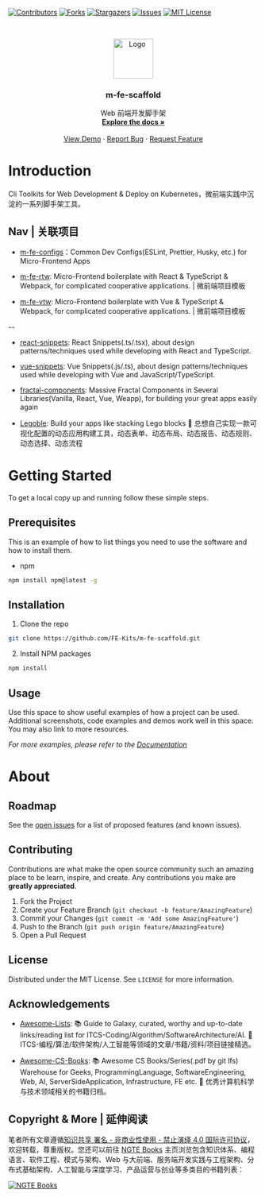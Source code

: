 [![Contributors][contributors-shield]][contributors-url]
[![Forks][forks-shield]][forks-url]
[![Stargazers][stars-shield]][stars-url]
[![Issues][issues-shield]][issues-url]
[![MIT License][license-shield]][license-url]

<!-- PROJECT LOGO -->
<br />
<p align="center">
  <a href="https://github.com/FE-Kits/m-fe-scaffold">
    <img src="https://s2.ax1x.com/2020/02/10/15SdPS.png" alt="Logo" width="80" height="80">
  </a>

  <h3 align="center">m-fe-scaffold</h3>

  <p align="center">
    Web 前端开发脚手架
    <br />
    <a href="https://github.com/FE-Kits/m-fe-scaffold"><strong>Explore the docs »</strong></a>
    <br />
    <br />
    <a href="https://github.com/FE-Kits/m-fe-scaffold">View Demo</a>
    ·
    <a href="https://github.com/FE-Kits/m-fe-scaffold/issues">Report Bug</a>
    ·
    <a href="https://github.com/FE-Kits/m-fe-scaffold/issues">Request Feature</a>
  </p>
</p>

<!-- ABOUT THE PROJECT -->

# Introduction

Cli Toolkits for Web Development & Deploy on Kubernetes，微前端实践中沉淀的一系列脚手架工具。

## Nav | 关联项目

- [m-fe-configs](https://github.com/wx-chevalier/m-fe-configs)：Common Dev Configs(ESLint, Prettier, Husky, etc.) for Micro-Frontend Apps

- [m-fe-rtw](https://github.com/wx-chevalier/m-fe-rtw): Micro-Frontend boilerplate with React & TypeScript & Webpack, for complicated cooperative applications. | 微前端项目模板

- [m-fe-vtw](https://github.com/wx-chevalier/m-fe-vtw): Micro-Frontend boilerplate with Vue & TypeScript & Webpack, for complicated cooperative applications. | 微前端项目模板

--

- [react-snippets](https://github.com/wx-chevalier/react-snippets): React Snippets(.ts/.tsx), about design patterns/techniques used while developing with React and TypeScript.

- [vue-snippets](https://github.com/wx-chevalier/vue-snippets): Vue Snippets(.js/.ts), about design patterns/techniques used while developing with Vue and JavaScript/TypeScript.

- [fractal-components](https://github.com/wx-chevalier/fractal-components): Massive Fractal Components in Several Libraries(Vanilla, React, Vue, Weapp), for building your great apps easily again

- [Legoble](https://github.com/wx-chevalier/Legoble): Build your apps like stacking Lego blocks 💫 总想自己实现一款可视化配置的动态应用构建工具，动态表单、动态布局、动态报告、动态规则、动态选择、动态流程

# Getting Started

To get a local copy up and running follow these simple steps.

## Prerequisites

This is an example of how to list things you need to use the software and how to install them.

- npm

```sh
npm install npm@latest -g
```

## Installation

1. Clone the repo

```sh
git clone https://github.com/FE-Kits/m-fe-scaffold.git
```

2. Install NPM packages

```sh
npm install
```

<!-- USAGE EXAMPLES -->

## Usage

Use this space to show useful examples of how a project can be used. Additional screenshots, code examples and demos work well in this space. You may also link to more resources.

_For more examples, please refer to the [Documentation](https://example.com)_

# About

<!-- ROADMAP -->

## Roadmap

See the [open issues](https://github.com/FE-Kits/m-fe-scaffold/issues) for a list of proposed features (and known issues).

<!-- CONTRIBUTING -->

## Contributing

Contributions are what make the open source community such an amazing place to be learn, inspire, and create. Any contributions you make are **greatly appreciated**.

1. Fork the Project
2. Create your Feature Branch (`git checkout -b feature/AmazingFeature`)
3. Commit your Changes (`git commit -m 'Add some AmazingFeature'`)
4. Push to the Branch (`git push origin feature/AmazingFeature`)
5. Open a Pull Request

<!-- LICENSE -->

## License

Distributed under the MIT License. See `LICENSE` for more information.

<!-- ACKNOWLEDGEMENTS -->

## Acknowledgements

- [Awesome-Lists](https://github.com/wx-chevalier/Awesome-Lists): 📚 Guide to Galaxy, curated, worthy and up-to-date links/reading list for ITCS-Coding/Algorithm/SoftwareArchitecture/AI. 💫 ITCS-编程/算法/软件架构/人工智能等领域的文章/书籍/资料/项目链接精选。

- [Awesome-CS-Books](https://github.com/wx-chevalier/Awesome-CS-Books): :books: Awesome CS Books/Series(.pdf by git lfs) Warehouse for Geeks, ProgrammingLanguage, SoftwareEngineering, Web, AI, ServerSideApplication, Infrastructure, FE etc. :dizzy: 优秀计算机科学与技术领域相关的书籍归档。

## Copyright & More | 延伸阅读

笔者所有文章遵循[知识共享 署名 - 非商业性使用 - 禁止演绎 4.0 国际许可协议](https://creativecommons.org/licenses/by-nc-nd/4.0/deed.zh)，欢迎转载，尊重版权。您还可以前往 [NGTE Books](https://ng-tech.icu/books/) 主页浏览包含知识体系、编程语言、软件工程、模式与架构、Web 与大前端、服务端开发实践与工程架构、分布式基础架构、人工智能与深度学习、产品运营与创业等多类目的书籍列表：

[![NGTE Books](https://s2.ax1x.com/2020/01/18/19uXtI.png)](https://ng-tech.icu/books/)

<!-- MARKDOWN LINKS & IMAGES -->
<!-- https://www.markdownguide.org/basic-syntax/#reference-style-links -->

[contributors-shield]: https://img.shields.io/github/contributors/FE-Kits/m-fe-scaffold.svg?style=flat-square
[contributors-url]: https://github.com/FE-Kits/m-fe-scaffold/graphs/contributors
[forks-shield]: https://img.shields.io/github/forks/FE-Kits/m-fe-scaffold.svg?style=flat-square
[forks-url]: https://github.com/FE-Kits/m-fe-scaffold/network/members
[stars-shield]: https://img.shields.io/github/stars/FE-Kits/m-fe-scaffold.svg?style=flat-square
[stars-url]: https://github.com/FE-Kits/m-fe-scaffold/stargazers
[issues-shield]: https://img.shields.io/github/issues/FE-Kits/m-fe-scaffold.svg?style=flat-square
[issues-url]: https://github.com/FE-Kits/m-fe-scaffold/issues
[license-shield]: https://img.shields.io/github/license/FE-Kits/m-fe-scaffold.svg?style=flat-square
[license-url]: https://github.com/FE-Kits/m-fe-scaffold/blob/master/LICENSE.txt
